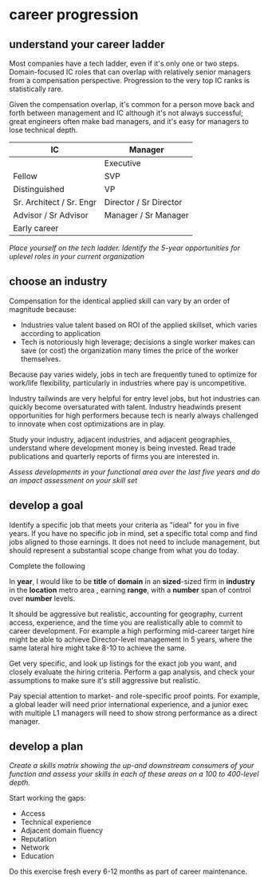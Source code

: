 # career progression

## understand your career ladder
Most companies have a tech ladder, even if it's only one or two steps.  Domain-focused IC roles that can overlap with relatively senior managers from a compensation perspective.  Progression to the very top IC ranks is statistically rare.  

Given the compensation overlap, it's common for a person move back and forth between management and IC although it's not always successful; great engineers often make bad managers, and it's easy for managers to lose technical depth.  

| IC                       | Manager                |
| ------------------------ | ---------------------- |
|                          | Executive              |
| Fellow                   | SVP                    |
| Distinguished            | VP                     |
| Sr. Architect / Sr. Engr | Director / Sr Director |
| Advisor / Sr Advisor     | Manager / Sr Manager   |
| Early career             |                        |

*Place yourself on the tech ladder.  Identify the 5-year opportunities for uplevel roles in your current organization*

## choose an industry
Compensation for the identical applied skill can vary by an order of magnitude because:
- Industries value talent based on ROI of the applied skillset, which varies according to application
- Tech is notoriously high leverage; decisions a single worker makes can save (or cost) the organization many times the price of the worker themselves.

Because pay varies widely, jobs in tech are frequently tuned to optimize for work/life flexibility, particularly in industries where pay is uncompetitive.

Industry tailwinds are very helpful for entry level jobs, but hot industries can quickly become oversaturated with talent. Industry headwinds present opportunities for high performers because tech is nearly always challenged to innovate when cost optimizations are in play.  

Study your industry, adjacent industries, and adjacent geographies, understand where development money is being invested.  Read trade publications and quarterly reports of firms you are interested in.

*Assess developments in your functional area over the last five years and do an impact assessment on your skill set* 

## develop a goal
Identify a specific job that meets your criteria as "ideal" for you in five years.  If you have no specific job in mind, set a specific total comp and find jobs aligned to those earnings.  It does not need to include management, but should represent a substantial scope change from what you do today. 

Complete the following

In **year**, I would like to be **title** of **domain** in an **sized**-sized firm in **industry** in the **location** metro area , earning **range**, with a **number** span of control over **number** levels.

It should be aggressive but realistic, accounting for geography, current access, experience, and the time you are realistically able to commit to career development.   For example a high performing mid-career target hire might be able to achieve Director-level management in 5 years, where the same lateral hire might take 8-10 to achieve the same.

Get very specific, and look up listings for the exact job you want, and closely evaluate the hiring criteria.   Perform a gap analysis, and check your assumptions to make sure it's still aggressive but realistic.  

Pay special attention to market- and role-specific proof points.  For example, a global leader will need prior international experience, and a junior exec with multiple L1 managers will need to show strong performance as a direct manager.

## develop a plan

*Create a skills matrix showing the up-and downstream consumers of your function and assess your skills in each of these areas on a 100 to 400-level depth.*

Start working the gaps:
- Access
- Technical experience
- Adjacent domain fluency
- Reputation
- Network
- Education

Do this exercise fresh every 6-12 months as part of career maintenance.